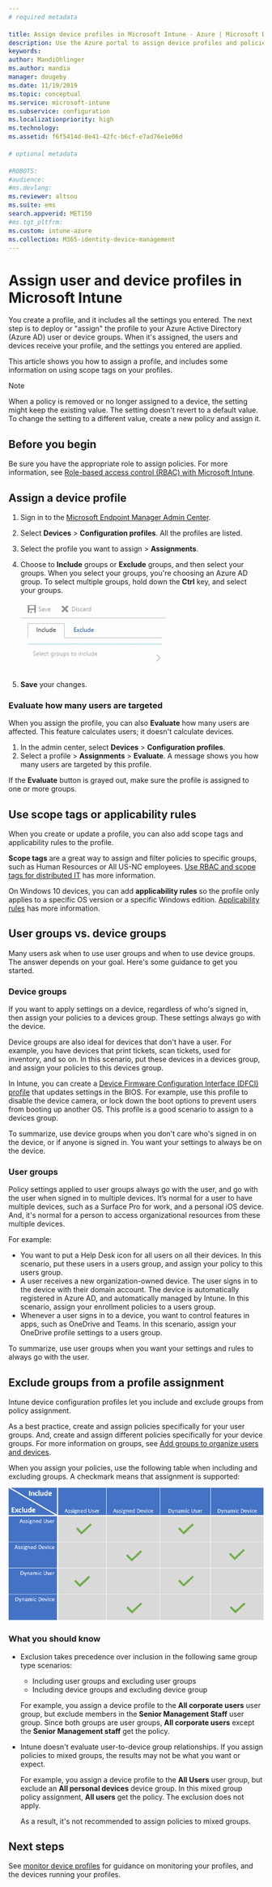 ```yaml
---
# required metadata

title: Assign device profiles in Microsoft Intune - Azure | Microsoft Docs
description: Use the Azure portal to assign device profiles and policies to users and devices. Learn how to exclude groups from a profile assignment in Microsoft Intune.
keywords:
author: MandiOhlinger
ms.author: mandia
manager: dougeby
ms.date: 11/19/2019
ms.topic: conceptual
ms.service: microsoft-intune
ms.subservice: configuration
ms.localizationpriority: high
ms.technology:
ms.assetid: f6f5414d-0e41-42fc-b6cf-e7ad76e1e06d

# optional metadata

#ROBOTS:
#audience:
#ms.devlang:
ms.reviewer: altsou
ms.suite: ems
search.appverid: MET150
#ms.tgt_pltfrm:
ms.custom: intune-azure
ms.collection: M365-identity-device-management
---
```


# Assign user and device profiles in Microsoft Intune

You create a profile, and it includes all the settings you entered. The next step is to deploy or "assign" the profile to your Azure Active Directory (Azure AD) user or device groups. When it's assigned, the users and devices receive your profile, and the settings you entered are applied.

This article shows you how to assign a profile, and includes some information on using scope tags on your profiles.

> [!NOTE]  
> When a policy is removed or no longer assigned to a device, the setting might keep the existing value. The setting doesn't revert to a default value. To change the setting to a different value, create a new policy and assign it.

## Before you begin

Be sure you have the appropriate role to assign policies. For more information, see [Role-based access control (RBAC) with Microsoft Intune](../fundamentals/role-based-access-control.md).

## Assign a device profile

1. Sign in to the [Microsoft Endpoint Manager Admin Center](https://go.microsoft.com/fwlink/?linkid=2109431).
2. Select **Devices** > **Configuration profiles**. All the profiles are listed.
3. Select the profile you want to assign > **Assignments**.
4. Choose to **Include** groups or **Exclude** groups, and then select your groups. When you select your groups, you're choosing an Azure AD group. To select multiple groups, hold down the **Ctrl** key, and select your groups.

    ![Screenshot of options to include or exclude groups from a profile assignment](./media/device-profile-assign/group-include-exclude.png)

5. **Save** your changes.

### Evaluate how many users are targeted

When you assign the profile, you can also **Evaluate** how many users are affected. This feature calculates users; it doesn't calculate devices.

1. In the admin center, select **Devices** > **Configuration profiles**.
2. Select a profile > **Assignments** > **Evaluate**. A message shows you how many users are targeted by this profile.

If the **Evaluate** button is grayed out, make sure the profile is assigned to one or more groups.

## Use scope tags or applicability rules

When you create or update a profile, you can also add scope tags and applicability rules to the profile.

**Scope tags** are a great way to assign and filter policies to specific groups, such as Human Resources or All US-NC employees. [Use RBAC and scope tags for distributed IT](../fundamentals/scope-tags.md) has more information.

On Windows 10 devices, you can add **applicability rules** so the profile only applies to a specific OS version or a specific Windows edition. [Applicability rules](device-profile-create.md#applicability-rules) has more information.

## User groups vs. device groups

Many users ask when to use user groups and when to use device groups. The answer depends on your goal. Here's some guidance to get you started.

### Device groups

If you want to apply settings on a device, regardless of who's signed in, then assign your policies to a devices group. These settings always go with the device.

Device groups are also ideal for devices that don't have a user. For example, you have devices that print tickets, scan tickets, used for inventory, and so on. In this scenario, put these devices in a devices group, and assign your policies to this devices group.

In Intune, you can create a [Device Firmware Configuration Interface (DFCI) profile](device-firmware-configuration-interface-windows.md) that updates settings in the BIOS. For example, use this profile to disable the device camera, or lock down the boot options to prevent users from booting up another OS. This profile is a good scenario to assign to a devices group.

To summarize, use device groups when you don't care who's signed in on the device, or if anyone is signed in. You want your settings to always be on the device.

### User groups

Policy settings applied to user groups always go with the user, and go with the user when signed in to multiple devices. It’s normal for a user to have multiple devices, such as a Surface Pro for work, and a personal iOS device. And, it's normal for a person to access organizational resources from these multiple devices.

For example:

- You want to put a Help Desk icon for all users on all their devices. In this scenario, put these users in a users group, and assign your policy to this users group.
- A user receives a new organization-owned device. The user signs in to the device with their domain account. The device is automatically registered in Azure AD, and automatically managed by Intune. In this scenario, assign your enrollment policies to a users group.
- Whenever a user signs in to a device, you want to control features in apps, such as OneDrive and Teams. In this scenario, assign your OneDrive profile settings to a users group.

To summarize, use user groups when you want your settings and rules to always go with the user.

## Exclude groups from a profile assignment

Intune device configuration profiles let you include and exclude groups from policy assignment.

As a best practice, create and assign policies specifically for your user groups. And, create and assign different policies specifically for your device groups. For more information on groups, see [Add groups to organize users and devices](../fundamentals/groups-add.md).

When you assign your policies, use the following table when including and excluding groups. A checkmark means that assignment is supported:

![Supported options include or exclude groups from a profile assignment](./media/device-profile-assign/include-exclude-user-device-groups.png)

### What you should know

- Exclusion takes precedence over inclusion in the following same group type scenarios:

  - Including user groups and excluding user groups
  - Including device groups and excluding device group

  For example, you assign a device profile to the **All corporate users** user group, but exclude members in the **Senior Management Staff** user group. Since both groups are user groups, **All corporate users** except the **Senior Management staff** get the policy.

- Intune doesn't evaluate user-to-device group relationships. If you assign policies to mixed groups, the results may not be what you want or expect.

  For example, you assign a device profile to the **All Users** user group, but exclude an **All personal devices** device group. In this mixed group policy assignment, **All users** get the policy. The exclusion does not apply.

  As a result, it's not recommended to assign policies to mixed groups.

## Next steps

See [monitor device profiles](device-profile-monitor.md) for guidance on monitoring your profiles, and the devices running your profiles.
